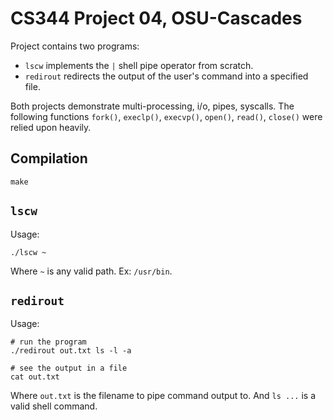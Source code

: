 # CS344 Project 04, OSU-Cascades

Project contains two programs:

- `lscw` implements the `|` shell pipe operator from scratch.
- `redirout` redirects the output of the user's command into a specified file.

Both projects demonstrate multi-processing, i/o, pipes, syscalls. The following functions `fork()`, `execlp()`, `execvp()`, `open()`, `read()`, `close()` were relied upon heavily.

## Compilation

```
make
```

## `lscw`

Usage:

```
./lscw ~
```

Where `~` is any valid path. Ex: `/usr/bin`.

## `redirout`

Usage:

```
# run the program
./redirout out.txt ls -l -a

# see the output in a file
cat out.txt
```

Where `out.txt` is the filename to pipe command output to. And `ls ...` is a valid shell command.
